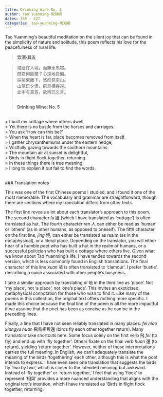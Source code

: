 ```yaml
---
title: Drinking Wine No. 5
author: Tao Yuanming 陶淵明
dates: 365 - 427
categories: tao-yuanming-陶淵明
---
```

 
Tao Yuanming's beautiful meditation on the silent joy that can be found in the simplicity of nature and solitude<!--more-->, this poem reflects his love for the peacefulness of rural life.
<br>

>**饮酒·其五**
  
>結廬在人境，而無車馬喧。<br>
>問君何能爾？心遠地自偏。<br>
>採菊東籬下，悠然見南山。<br>
>山氣日夕佳，飛鳥相與還。<br>
>此中有真意，欲辨已忘言。<br><br>

>**Drinking Wine: No. 5**
<br>      
> I built my cottage where others dwell, <br>
> Yet there is no bustle from the horses and carriages.<br>
> You ask ‘How can this be?’<br>
> When the heart is far, place becomes removed from itself.<br>
> I gather chrysanthemums under the eastern hedge,<br>
> Wistfully gazing towards the southern mountains.<br>
> The mountain air at sunset is delightful,<br>
> Birds in flight flock together, returning. <br>
> In these things there is true meaning,<br>
> I long to explain it but fail to find the words.<br><br>

<p class="post-title divided p-name"></p>      
### Translation notes

This was one of the first Chinese poems I studied, and I found it one of the most memorable. The vocabulary and grammar are straightforward, though there are sections where my translation differs from other texts.

The first line reveals a lot about each translator’s approach to this poem. The second character *lu* 廬 (which I have translated as ‘cottage’) is often translated as hut. The fourth character *ren* 人 can either be read as ‘human’ or ‘others’ (as in other humans, as opposed to oneself). The fifth character on the first line, *jing* 境, can either be translated as realm (as in the metaphysical), or a literal place. Depending on the translator, you will either hear of a humble poet who has built a hut in the realm of humans, or a successful politician who has built a cottage where others live. Given what we know about Tao Yuanming’s life, I have tended towards the second version, which is less commonly found in English translations. The final character of this line *xuan* 喧 is often translated to ‘clamour’. I prefer ‘bustle’, describing a noise associated with other people’s busyness. 

I take a similar approach by translating *di* 地 in the third line as ‘place’. Not ‘my place’, not ‘a place’, not ‘one’s place’. This invites an exoticised, metaphysical connotation for those who wish to find it. Like many of the poems in this collection, the original text offers nothing more specific. I made this choice because the final line of the poem is all the more impactful if we assume that the poet has been as concise as he can be in the preceding lines. 

Finally, a line that I have not seen reliably translated in many places: *fei niao xiangyu huan* 飛鳥相與還 (birds fly each other together return). Many translators take shortcuts here. Some focus solely on the first verb 飛 *fei* (to fly) and end up with ‘fly together’. Others fixate on the final verb *huan* 還 (to return), yielding ‘return together’. However, neither of these interpretations carries the full meaning. In English, we can’t adequately translate the meaning of the birds ‘togethering’ each other, although this is what the poet intends to express. I have even seen one translation that suggests the birds fly ‘two by two’, which is closer to the intended meaning but awkward. Instead of ‘fly together’ or ‘return together,’ I feel that using ‘flock’ to represent ‘相與’ provides a more nuanced understanding that aligns with the original text’s intention, which I have translated as 'Birds in flight flock together, returning.’